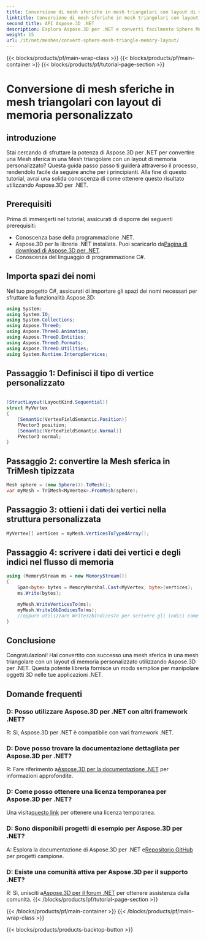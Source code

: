 ```yaml
---
title: Conversione di mesh sferiche in mesh triangolari con layout di memoria personalizzato
linktitle: Conversione di mesh sferiche in mesh triangolari con layout di memoria personalizzato
second_title: API Aspose.3D .NET
description: Esplora Aspose.3D per .NET e converti facilmente Sphere Mesh in Triangle Mesh con layout di memoria personalizzato. Segui la nostra guida passo passo per un'integrazione perfetta.
weight: 15
url: /it/net/meshes/convert-sphere-mesh-triangle-memory-layout/
---
```


{{< blocks/products/pf/main-wrap-class >}}
{{< blocks/products/pf/main-container >}}
{{< blocks/products/pf/tutorial-page-section >}}

# Conversione di mesh sferiche in mesh triangolari con layout di memoria personalizzato

## introduzione
Stai cercando di sfruttare la potenza di Aspose.3D per .NET per convertire una Mesh sferica in una Mesh triangolare con un layout di memoria personalizzato? Questa guida passo passo ti guiderà attraverso il processo, rendendolo facile da seguire anche per i principianti. Alla fine di questo tutorial, avrai una solida conoscenza di come ottenere questo risultato utilizzando Aspose.3D per .NET.
## Prerequisiti
Prima di immergerti nel tutorial, assicurati di disporre dei seguenti prerequisiti:
- Conoscenza base della programmazione .NET.
-  Aspose.3D per la libreria .NET installata. Puoi scaricarlo da[Pagina di download di Aspose.3D per .NET](https://releases.aspose.com/3d/net/).
- Conoscenza del linguaggio di programmazione C#.
## Importa spazi dei nomi
Nel tuo progetto C#, assicurati di importare gli spazi dei nomi necessari per sfruttare la funzionalità Aspose.3D:
```csharp
using System;
using System.IO;
using System.Collections;
using Aspose.ThreeD;
using Aspose.ThreeD.Animation;
using Aspose.ThreeD.Entities;
using Aspose.ThreeD.Formats;
using Aspose.ThreeD.Utilities;
using System.Runtime.InteropServices;
```
## Passaggio 1: Definisci il tipo di vertice personalizzato
```csharp

[StructLayout(LayoutKind.Sequential)]
struct MyVertex
{
    [Semantic(VertexFieldSemantic.Position)]
    FVector3 position;
    [Semantic(VertexFieldSemantic.Normal)]
    FVector3 normal;
}
```

## Passaggio 2: convertire la Mesh sferica in TriMesh tipizzata
```csharp
Mesh sphere = (new Sphere()).ToMesh();
var myMesh = TriMesh<MyVertex>.FromMesh(sphere);
```
## Passaggio 3: ottieni i dati dei vertici nella struttura personalizzata
```csharp
MyVertex[] vertices = myMesh.VerticesToTypedArray();
```
## Passaggio 4: scrivere i dati dei vertici e degli indici nel flusso di memoria
```csharp
using (MemoryStream ms = new MemoryStream())
{
    Span<byte> bytes = MemoryMarshal.Cast<MyVertex, byte>(vertices);
    ms.Write(bytes);

    myMesh.WriteVerticesTo(ms);
    myMesh.Write16bIndicesTo(ms);
    //oppure utilizzare Write32bIndicesTo per scrivere gli indici come numeri interi a 32 bit.
}
```
## Conclusione
Congratulazioni! Hai convertito con successo una mesh sferica in una mesh triangolare con un layout di memoria personalizzato utilizzando Aspose.3D per .NET. Questa potente libreria fornisce un modo semplice per manipolare oggetti 3D nelle tue applicazioni .NET.
## Domande frequenti
### D: Posso utilizzare Aspose.3D per .NET con altri framework .NET?
R: Sì, Aspose.3D per .NET è compatibile con vari framework .NET.
### D: Dove posso trovare la documentazione dettagliata per Aspose.3D per .NET?
 R: Fare riferimento a[Aspose.3D per la documentazione .NET](https://reference.aspose.com/3d/net/) per informazioni approfondite.
### D: Come posso ottenere una licenza temporanea per Aspose.3D per .NET?
 Una visita[questo link](https://purchase.aspose.com/temporary-license/) per ottenere una licenza temporanea.
### D: Sono disponibili progetti di esempio per Aspose.3D per .NET?
 A: Esplora la documentazione di Aspose.3D per .NET e[Repositorio GitHub](https://github.com/aspose-3d/Aspose.3D-for-.NET) per progetti campione.
### D: Esiste una comunità attiva per Aspose.3D per il supporto .NET?
 R: Sì, unisciti a[Aspose.3D per il forum .NET](https://forum.aspose.com/c/3d/18) per ottenere assistenza dalla comunità.
{{< /blocks/products/pf/tutorial-page-section >}}

{{< /blocks/products/pf/main-container >}}
{{< /blocks/products/pf/main-wrap-class >}}

{{< blocks/products/products-backtop-button >}}
